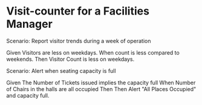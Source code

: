 # Visit-counter for a Facilities Manager

Scenario: Report visitor trends during a week of operation

  Given Visitors are less on weekdays.
  When count is less compared to weekends. 
  Then Visitor Count is less on weekdays.

Scenario: Alert when seating capacity is full

  Given The Number of Tickets issued implies the capacity full
  When Number of Chairs in the halls are all occupied
  Then Then Alert "All Places Occupied" and capacity full.
